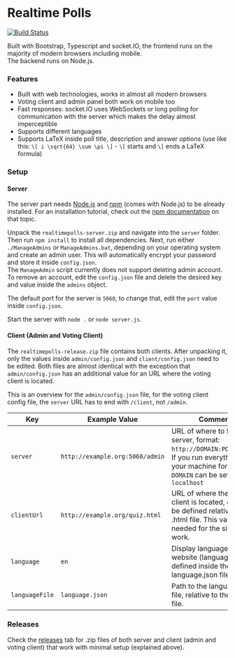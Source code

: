# Realtime Polls

[![Build Status](https://travis-ci.org/g0ne/Realtime-Polls.svg?branch=master)](https://travis-ci.org/g0ne/Realtime-Polls)

Built with Bootstrap, Typescript and socket.IO, the frontend runs on the majority of modern browsers including mobile.  
The backend runs on Node.js.

### Features

- Built with web technologies, works in almost all modern browsers
- Voting client and admin panel both work on mobile too
- Fast responses: socket.IO uses WebSockets or long polling for communication with the server which makes the delay almost imperceptible
- Supports different languages
- Supports LaTeX inside poll title, description and answer options (use like this: `\[ i \sqrt{64} \sum \pi \]` - `\[` starts and `\]` ends a LaTeX formula)

### Setup

#### Server

The server part needs [Node.js](https://nodejs.org/) and [npm](https://www.npmjs.com/npm/open-source) (comes with Node.js) to be already installed. For an installation tutorial, check out the [npm documentation](https://docs.npmjs.com/getting-started/installing-node) on that topic.

Unpack the `realtimepolls-server.zip` and navigate into the `server` folder. Then run `npm install` to install all dependencies. Next, run either `./ManageAdmins` or `ManageAdmins.bat`, depending on your operating system and create an admin user. This will automatically encrypt your password and store it inside `config.json`.  
The `ManageAdmin` script currently does not support deleting admin account. To remove an account, edit the `config.json` file and delete the desired key and value inside the `admins` object.

The default port for the server is `5060`, to change that, edit the `port` value inside `config.json`.

Start the server with `node .` or `node server.js`.

#### Client (Admin and Voting Client)

The `realtimepolls-release.zip` file contains both clients. After unpacking it, only the values inside `admin/config.json` and `client/config.json` need to be edited. Both files are almost identical with the exception that `admin/config.json` has an additional value for an URL where the voting client is located.


This is an overview for the `admin/config.json` file, for the voting client config file, the `server` URL has to end with `/client`, not `/admin`.

| Key            | Example Value                   | Comment                                                                                                                                                    |
|----------------|---------------------------------|------------------------------------------------------------------------------------------------------------------------------------------------------------|
| `server`       | `http://example.org:5060/admin` | URL of where to find the server, format: `http://DOMAIN:PORT/admin`. If you run everything on your machine for testing, `DOMAIN` can be set to `localhost` |
| `clientUrl`    | `http://example.org/quiz.html`  | URL of where the voting client is located, can also be defined relative to the .html file. This value is not needed for the site to work.                  |
| `language`     | `en`                            | Display language for the website (languages are defined inside the language.json file).                                                                    |
| `languageFile` | `language.json`                 | Path to the language.json file, relative to the .html file.                                                                                                |

### Releases

Check the [releases](../../releases/) tab for .zip files of both server and client (admin and voting client) that work with minimal setup (explained above).
